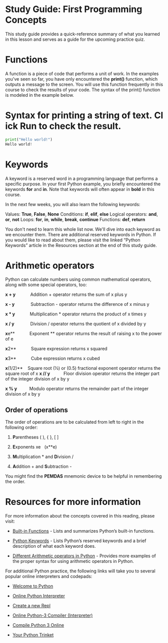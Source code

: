 # Study Guide: First Programming Concepts

This study guide provides a quick-reference summary of what you learned in this lesson and serves as a guide for the upcoming practice quiz. 

# Functions

A function is a piece of code that performs a unit of work. In the examples you've seen so far, you have only encountered the **print()** function, which outputs a message to the screen. You will use this function frequently in this course to check the results of your code. The syntax of the print() function is modeled in the example below.



# Syntax for printing a string of text. Click Run to check the result.

```python
print("Hello world!")
Hello world!
```



# Keywords

A keyword is a reserved word in a programming language that performs a specific purpose. In your first Python example, you briefly encountered the keywords **for** and **in**. Note that keywords will often appear in **bold** in this course. 

In the next few weeks, you will also learn the following keywords:

Values: **True**, **False**, **None** Conditions: **if**, **elif**, **else** Logical operators: **and**, **or**, **not** Loops: **for**, **in**, **while**, **break**, **continue** Functions: **def**, **return**

You don't need to learn this whole list now. We'll dive into each keyword as we encounter them. There are additional reserved keywords in Python. If you would like to read about them, please visit the linked “Python Keywords” article in the Resources section at the end of this study guide. 

# Arithmetic operators

Python can calculate numbers using common mathematical operators, along with some special operators, too:  

**x + y**            Addition + operator returns the sum of x plus y 

**x - y**             Subtraction - operator returns the difference of x minus y 

**x * y**            Multiplication * operator returns the product of x times y 

**x / y**             Division / operator returns the quotient of x divided by y 

**x**e**            Exponent ** operator returns the result of raising x to the power of e  

**x**2**            Square expression returns x squared 

**x**3**            Cube expression returns x cubed 

**x**(1/2)**    Square root (½) or (0.5) fractional exponent operator returns the square root of x **x // y**           Floor division operator returns the integer part of the integer division of x by y 

**x % y**          Modulo operator returns the remainder part of the integer division of x by y

## Order of operations

The order of operations are to be calculated from left to right in the following order: 

1. **P**arentheses ( ), { }, [ ]

2. **E**xponents xe   (x**e)

3. **M**ultiplication * and **D**ivision /  

4. **A**ddition + and **S**ubtraction -  

You might find the **PEMDAS** mnemonic device to be helpful in remembering the order.

# Resources for more information

For more information about the concepts covered in this reading, please visit:

- [Built-in Functions](https://docs.python.org/3/library/functions.html) - Lists and summarizes Python’s built-in functions.

- [Python Keywords](https://www.w3schools.com/python/python_ref_keywords.asp) - Lists Python’s reserved keywords and a brief description of what each keyword does.

- [Different Arithmetic operators in Python](https://flexiple.com/python/arithmetic-operators-in-python/) - Provides more examples of the proper syntax for using arithmetic operators in Python.

For additional Python practice, the following links will take you to several popular online interpreters and codepads:

- [Welcome to Python](https://www.python.org/shell/) 

- [Online Python Interpreter](https://www.onlinegdb.com/online_python_interpreter) 

- [Create a new Repl](https://repl.it/languages/python3) 

- [Online Python-3 Compiler (Interpreter)](https://www.tutorialspoint.com/execute_python3_online.php)

- [Compile Python 3 Online](https://rextester.com/l/python3_online_compiler)

- [Your Python Trinket](https://trinket.io/python3)
